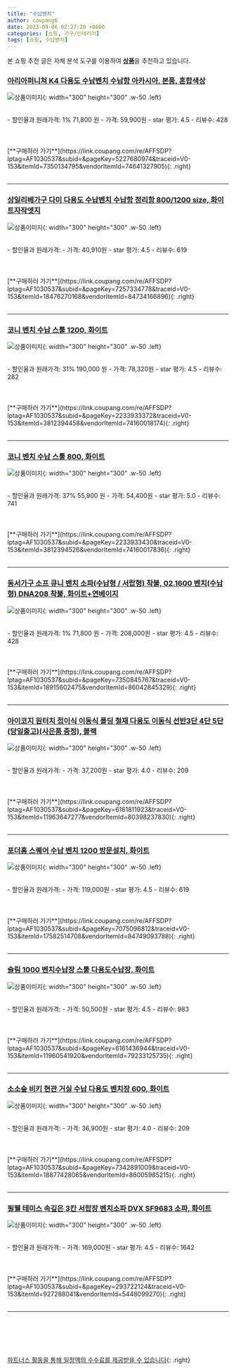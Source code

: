 ```yaml
---
title: "수납벤치"
author: coupang6
date: 2023-09-06 02:27:20 +0800
categories: [쇼핑, 가구/인테리어]
tags: [쇼핑, 수납벤치]
---
```


본 쇼핑 추천 글은 자체 분석 도구를 이용하여 [**상품**](https://link.coupang.com/a/bao1ui)을 추천하고 있습니다.

### [아리아퍼니쳐 K4 다용도 수납벤치 수납함 아카시아, 본품, 혼합색상](https://link.coupang.com/re/AFFSDP?lptag=AF1030537&subid=&pageKey=5227680974&traceid=V0-153&itemId=7350134795&vendorItemId=74641327905)

![상품이미지](https://thumbnail9.coupangcdn.com/thumbnails/remote/230x230ex/image/vendor_inventory/ebcf/d6d3dd5c763ca3145aeba346002a08bc58b477ea604c5e0d9e0d08c4ae43.jpg){: width="300" height="300" .w-50 .left}


<br>
- 할인율과 원래가격: 1%  71,800   원
- 가격: 59,900원
- star 평가: 4.5
- 리뷰수: 428
<br>
<br>
<br>
<br>
[**구매하러 가기**](https://link.coupang.com/re/AFFSDP?lptag=AF1030537&subid=&pageKey=5227680974&traceid=V0-153&itemId=7350134795&vendorItemId=74641327905){: .right}
<br>
<br>

---

### [상일리베가구 다미 다용도 수납벤치 수납함 정리함 800/1200 size, 화이트자작엣지](https://link.coupang.com/re/AFFSDP?lptag=AF1030537&subid=&pageKey=7257334778&traceid=V0-153&itemId=18476270168&vendorItemId=84734166896)

![상품이미지](https://thumbnail8.coupangcdn.com/thumbnails/remote/230x230ex/image/vendor_inventory/fd6d/ef7606c5231cb71cd3692ab7b78d1384261bdf467950ce5271cfdb5a0d27.jpg){: width="300" height="300" .w-50 .left}


<br>
- 할인율과 원래가격: 
- 가격: 40,910원
- star 평가: 4.5
- 리뷰수: 619
<br>
<br>
<br>
<br>
[**구매하러 가기**](https://link.coupang.com/re/AFFSDP?lptag=AF1030537&subid=&pageKey=7257334778&traceid=V0-153&itemId=18476270168&vendorItemId=84734166896){: .right}
<br>
<br>

---

### [코니 벤치 수납 스툴 1200, 화이트](https://link.coupang.com/re/AFFSDP?lptag=AF1030537&subid=&pageKey=2233933372&traceid=V0-153&itemId=3812394458&vendorItemId=74160018174)

![상품이미지](https://thumbnail9.coupangcdn.com/thumbnails/remote/230x230ex/image/rs_quotation_api/fmjvx16a/4418afffdb8b4d1aa8d5ced22d33cc95.jpg){: width="300" height="300" .w-50 .left}


<br>
- 할인율과 원래가격: 31%  190,000   원
- 가격: 78,320원
- star 평가: 4.5
- 리뷰수: 282
<br>
<br>
<br>
<br>
[**구매하러 가기**](https://link.coupang.com/re/AFFSDP?lptag=AF1030537&subid=&pageKey=2233933372&traceid=V0-153&itemId=3812394458&vendorItemId=74160018174){: .right}
<br>
<br>

---

### [코니 벤치 수납 스툴 800, 화이트](https://link.coupang.com/re/AFFSDP?lptag=AF1030537&subid=&pageKey=2233933430&traceid=V0-153&itemId=3812394526&vendorItemId=74160017836)

![상품이미지](https://thumbnail8.coupangcdn.com/thumbnails/remote/230x230ex/image/rs_quotation_api/apak5usu/c9f7447e995f4132ab3143a4e785afc9.jpg){: width="300" height="300" .w-50 .left}


<br>
- 할인율과 원래가격: 37%  55,900   원
- 가격: 54,400원
- star 평가: 5.0
- 리뷰수: 741
<br>
<br>
<br>
<br>
[**구매하러 가기**](https://link.coupang.com/re/AFFSDP?lptag=AF1030537&subid=&pageKey=2233933430&traceid=V0-153&itemId=3812394526&vendorItemId=74160017836){: .right}
<br>
<br>

---

### [동서가구 소프 큐니 벤치 소파(수납형 / 서랍형) 착불, 02.1600 벤치(수납형) DNA208 착불, 화이트+연베이지](https://link.coupang.com/re/AFFSDP?lptag=AF1030537&subid=&pageKey=7350845767&traceid=V0-153&itemId=18915602475&vendorItemId=86042845329)

![상품이미지](https://thumbnail6.coupangcdn.com/thumbnails/remote/230x230ex/image/vendor_inventory/7489/712812a6e63f0f19300deb47807ccda33141b82f64b4a5d640d84abebedc.jpg){: width="300" height="300" .w-50 .left}


<br>
- 할인율과 원래가격: 1%  71,800   원
- 가격: 208,000원
- star 평가: 4.5
- 리뷰수: 428
<br>
<br>
<br>
<br>
[**구매하러 가기**](https://link.coupang.com/re/AFFSDP?lptag=AF1030537&subid=&pageKey=7350845767&traceid=V0-153&itemId=18915602475&vendorItemId=86042845329){: .right}
<br>
<br>

---

### [아이코지 원터치 접이식 이동식 폴딩 철재 다용도 이동식 선반3단 4단 5단(당일출고)(사은품 증정), 블랙](https://link.coupang.com/re/AFFSDP?lptag=AF1030537&subid=&pageKey=6161811923&traceid=V0-153&itemId=11963647277&vendorItemId=80398237830)

![상품이미지](https://thumbnail6.coupangcdn.com/thumbnails/remote/230x230ex/image/vendor_inventory/f53d/0139f1d500f2bb3e70d1b8757626e016cd1ee268beeaf72ec9253fdbf2c6.jpg){: width="300" height="300" .w-50 .left}


<br>
- 할인율과 원래가격: 
- 가격: 37,200원
- star 평가: 4.0
- 리뷰수: 209
<br>
<br>
<br>
<br>
[**구매하러 가기**](https://link.coupang.com/re/AFFSDP?lptag=AF1030537&subid=&pageKey=6161811923&traceid=V0-153&itemId=11963647277&vendorItemId=80398237830){: .right}
<br>
<br>

---

### [포더홈 스퀘어 수납 벤치 1200 방문설치, 화이트](https://link.coupang.com/re/AFFSDP?lptag=AF1030537&subid=&pageKey=7075096812&traceid=V0-153&itemId=17582514708&vendorItemId=84749093788)

![상품이미지](https://thumbnail6.coupangcdn.com/thumbnails/remote/230x230ex/image/retail/images/5753788582018684-8e13d835-8ea0-4eb9-8b75-0cfa561993ea.jpg){: width="300" height="300" .w-50 .left}


<br>
- 할인율과 원래가격: 
- 가격: 119,000원
- star 평가: 4.5
- 리뷰수: 619
<br>
<br>
<br>
<br>
[**구매하러 가기**](https://link.coupang.com/re/AFFSDP?lptag=AF1030537&subid=&pageKey=7075096812&traceid=V0-153&itemId=17582514708&vendorItemId=84749093788){: .right}
<br>
<br>

---

### [슬림 1000 벤치수납장 스툴 다용도수납장, 화이트](https://link.coupang.com/re/AFFSDP?lptag=AF1030537&subid=&pageKey=6161436944&traceid=V0-153&itemId=11960541920&vendorItemId=79233125735)

![상품이미지](https://thumbnail6.coupangcdn.com/thumbnails/remote/230x230ex/image/vendor_inventory/c205/75883289e8aac2416fa6d93f3fbc980055e0f3e01afa07627d08c2618331.jpg){: width="300" height="300" .w-50 .left}


<br>
- 할인율과 원래가격: 
- 가격: 50,500원
- star 평가: 4.5
- 리뷰수: 983
<br>
<br>
<br>
<br>
[**구매하러 가기**](https://link.coupang.com/re/AFFSDP?lptag=AF1030537&subid=&pageKey=6161436944&traceid=V0-153&itemId=11960541920&vendorItemId=79233125735){: .right}
<br>
<br>

---

### [소소숲 비키 현관 거실 수납 다용도 벤치장 600, 화이트](https://link.coupang.com/re/AFFSDP?lptag=AF1030537&subid=&pageKey=7342891009&traceid=V0-153&itemId=18877428065&vendorItemId=86005985215)

![상품이미지](https://thumbnail6.coupangcdn.com/thumbnails/remote/230x230ex/image/vendor_inventory/21da/89177431910330e654614d8089270bcf33c6077c47cdd5e00d9c067f860a.jpg){: width="300" height="300" .w-50 .left}


<br>
- 할인율과 원래가격: 
- 가격: 36,900원
- star 평가: 4.0
- 리뷰수: 209
<br>
<br>
<br>
<br>
[**구매하러 가기**](https://link.coupang.com/re/AFFSDP?lptag=AF1030537&subid=&pageKey=7342891009&traceid=V0-153&itemId=18877428065&vendorItemId=86005985215){: .right}
<br>
<br>

---

### [필웰 테미스 속깊은 3칸 서랍장 벤치소파 DVX SF9683 소파, 화이트](https://link.coupang.com/re/AFFSDP?lptag=AF1030537&subid=&pageKey=293722124&traceid=V0-153&itemId=927288041&vendorItemId=5448099270)

![상품이미지](https://thumbnail8.coupangcdn.com/thumbnails/remote/230x230ex/image/vendor_inventory/1c1d/fc781c9b2da4e3c7ac2df2ab215104bf4056ffeb5998462a47f6d4e15923.jpg){: width="300" height="300" .w-50 .left}


<br>
- 할인율과 원래가격: 
- 가격: 169,000원
- star 평가: 4.5
- 리뷰수: 1642
<br>
<br>
<br>
<br>
[**구매하러 가기**](https://link.coupang.com/re/AFFSDP?lptag=AF1030537&subid=&pageKey=293722124&traceid=V0-153&itemId=927288041&vendorItemId=5448099270){: .right}
<br>
<br>

---
<br><br><br><br><br> [파트너스 활동을 통해 일정액의 수수료를 제공받을 수 있습니다](https://link.coupang.com/a/bao1ui){: .right}